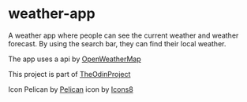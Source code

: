 # weather-app

A weather app where people can see the current weather and weather forecast.
By using the search bar, they can find their local weather.

The app uses a api by <a href='https://www.openweathermap.org'>OpenWeatherMap</a>

This project is part of <a href='https://www.theodinproject.com/lessons/node-path-javascript-weather-app'>TheOdinProject</a>

Icon Pelican by <a target="_blank" href="https://icons8.com/icon/ha7UpH4tC78E/pelican">Pelican</a> icon by <a target="_blank" href="https://icons8.com">Icons8</a>
